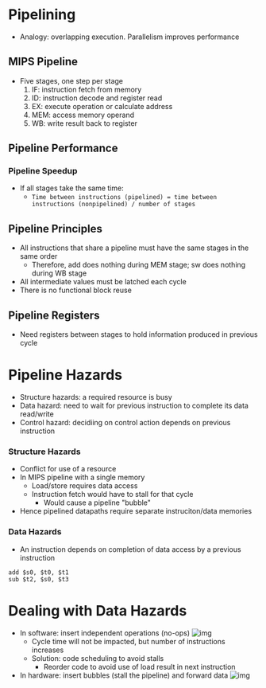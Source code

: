 # Pipelining
* Analogy: overlapping execution. Parallelism improves performance
## MIPS Pipeline
* Five stages, one step per stage
  1. IF: instruction fetch from memory
  2. ID: instruction decode and register read
  3. EX: execute operation or calculate address
  4. MEM: access memory operand
  5. WB: write result back to register
## Pipeline Performance
### Pipeline Speedup
* If all stages take the same time:
  * `Time between instructions (pipelined) = time between instructions (nonpipelined) / number of stages`
## Pipeline Principles
* All instructions that share a pipeline must have the same stages in the same order
  * Therefore, add does nothing during MEM stage; sw does nothing during WB stage
* All intermediate values must be latched each cycle
* There is no functional block reuse
## Pipeline Registers
* Need registers between stages to hold information produced in previous cycle
# Pipeline Hazards
* Structure hazards: a required resource is busy
* Data hazard: need to wait for previous instruction to complete its data read/write
* Control hazard: decidiing on control action depends on previous instruction
### Structure Hazards
* Conflict for use of a resource
* In MIPS pipeline with a single memory
  * Load/store requires data access
  * Instruction fetch would have to stall for that cycle
    * Would cause a pipeline "bubble"
* Hence pipelined datapaths require separate instruciton/data memories
### Data Hazards
* An instruction depends on completion of data access by a previous instruction
```
add $s0, $t0, $t1
sub $t2, $s0, $t3
```
# Dealing with Data Hazards
* In software: insert independent operations (no-ops)
  ![img](https://i.imgur.com/LA6AP48.png)
  * Cycle time will not be impacted, but number of instructions increases
  * Solution: code scheduling to avoid stalls
    * Reorder code to avoid use of load result in next instruction
* In hardware: insert bubbles (stall the pipeline) and forward data
  ![img](https://i.imgur.com/lN11h2W.png)
